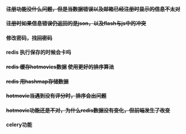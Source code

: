 #### ~~注册功能没什么问题，但是当数据错误以及邮箱已经注册时显示的信息不太对~~
#### ~~注册时如果信息错误仍返回的是json，以及flash与js中的冲突~~
#### 修改密码，~~找回密码~~
#### redis 执行保存的时候会卡吗
#### ~~redis 缓存hotmovies数据~~ ~~使用更好的排序算法~~
#### ~~redis 用hashmap存储数据~~
#### ~~hotmovie当遇到没有评分时，排序会出问题~~
#### ~~hotmovie功能还是不对，为什么redis数据没有变化，但前端发生了改变~~
#### celery功能